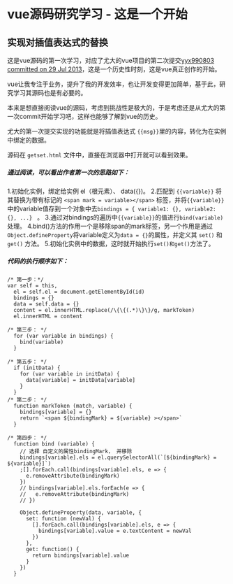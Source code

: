 
# vue源码研究学习 - 这是一个开始

## 实现对插值表达式的替换

这是vue源码的第一次学习，对应了尤大的vue项目的第二次提交[yyx990803 committed on 29 Jul 2013](https://github.com/vuejs/vue/commit/871ed9126639c9128c18bb2f19e6afd42c0c5ad9)，这是一个历史性时刻，这是vue真正创作的开始。

vue让我专注于业务，提升了我的开发效率，也让开发变得更加简单，基于此，研究学习其源码也是有必要的。

本来是想直接阅读vue的源码，考虑到挑战性是极大的，于是考虑还是从尤大的第一次commit开始学习吧，这样也能够了解到vue的历史。

尤大的第一次提交实现的功能就是将插值表达式 `{{msg}}`里的内容，转化为在实例中绑定的数据。

源码在 `getset.html` 文件中，直接在浏览器中打开就可以看到效果。

##### 通过阅读，可以看出作者第一次的思路如下：


1.初始化实例，绑定给实例 el（根元素）、 data({})。
2.匹配到 `{{variable}}` 将其替换为带有标记的 `<span mark = variable></span>` 标签，并将`{{variable}}`中的variable值存到一个对象中去`bindings = { variable1: {}, variable2: {}, ...} ` 。
3.通过对bindings的遍历中`{{variable}}`的值进行`bind(variable)`处理。
4.bind()方法的作用一个是移除span的mark标签，另一个作用是通过`Object.defineProperty`将variable定义为`data = {}`的属性，并定义其 `set()` 和 `get()` 方法。
5.初始化实例中的数据，这时就开始执行`set()和get()`方法了。

##### 代码的执行顺序如下：

```
/* 第一步：*/
var self = this,
  el = self.el = document.getElementById(id)
  bindings = {}
  data = self.data = {}
  content = el.innerHTML.replace(/\{\{(.*)\}\}/g, markToken)
  el.innerHTML = content

/* 第三步： */
  for (var variable in bindings) {
    bind(variable)
  }

/* 第五步： */
  if (initData) {
    for (var variable in initData) {
      data[variable] = initData[variable]
    }
  }
/* 第二步： */
  function markToken (match, variable) {
    bindings[variable] = {}
    return `<span ${bindingMark} = ${variable} ></span>`
  }

/* 第四步： */
  function bind (variable) {
    // 选择 自定义的属性bindingMark， 并移除
    bindings[variable].els = el.querySelectorAll(`[${bindingMark} = ${variable}]`)
    ;[].forEach.call(bindings[variable].els, e => {
      e.removeAttribute(bindingMark)
    })
    // bindings[variable].els.forEach(e => {
    //   e.removeAttribute(bindingMark)
    // })

    Object.defineProperty(data, variable, {
      set: function (newVal) {
        [].forEach.call(bindings[variable].els, e => {
          bindings[variable].value = e.textContent = newVal
        })
      },
      get: function() {
        return bindings[variable].value
      }
    })
  }
```
